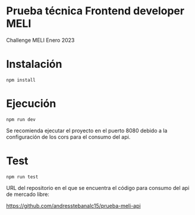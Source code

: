 # Prueba técnica Frontend developer MELI

Challenge MELI Enero 2023 

# Instalación

```
npm install
```
# Ejecución

```
npm run dev
```

Se recomienda ejecutar el proyecto en el puerto 8080 debido a la configuración de los cors para el consumo del api.

# Test

```
npm run test
```

URL del repositorio en el que se encuentra el código para consumo del api de mercado libre:

https://github.com/andresstebanalc15/prueba-meli-api
